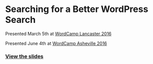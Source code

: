 Searching for a Better WordPress Search
===================================

Presented March 5th at [WordCamp Lancaster 2016](https://2016.lancasterpa.wordcamp.org/)

Presented June 4th at [WordCamp Asheville 2016](https://2016.asheville.wordcamp.org/)

### [View the slides](http://kingkool68.com/searching-for-a-better-wordpress-search/) ###
